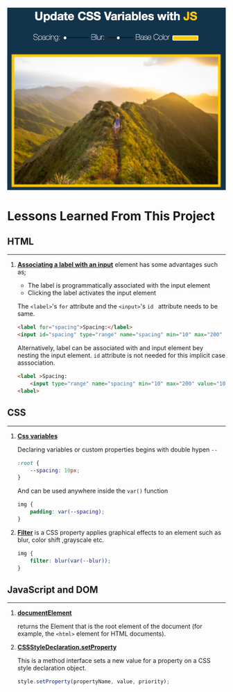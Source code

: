 
![index.html](screenshot/CssVariables.png)

Lessons Learned From This Project 
==================================

## HTML
---
1. [**Associating a label with an input**](https://developer.mozilla.org/en-US/docs/Web/HTML/Element/label) element has some advantages such as;
    * The label is programmatically associated with the input element
    * Clicking the label activates the input element

    The `<label>`'s `for` attribute and the `<input>`'s `id ` attribute needs to be same. 

    ```Html
    <label for="spacing">Spacing:</label>
    <input id="spacing" type="range" name="spacing" min="10" max="200" value="10" data-sizing="px">
    ```

    Alternatively, label can be associated with and input element bey nesting the input element. `id` attribute is not needed  for this implicit case asssociation.

    ```Html
    <label >Spacing:
        <input type="range" name="spacing" min="10" max="200" value="10" data-sizing="px">
    <label>
    ```

    
## CSS
---
1. [**Css variables**](https://developer.mozilla.org/en-US/docs/Web/CSS/Using_CSS_custom_properties) 
    
    Declaring variables or custom properties begins with double hypen `--`
    ```Css
    :root {
        --spacing: 10px;
    }
    ```
    And can be used anywhere inside the `var()` function
    ```Css
    img {
        padding: var(--spacing);
    }
    ```
2. [**Filter**](https://developer.mozilla.org/en-US/docs/Web/CSS/filter) is a CSS property applies graphical effects to an element such as blur, color shift ,grayscale etc.
    ```Css
    img {
        filter: blur(var(--blur));
    }
    ```


## JavaScript and DOM
---

1. [**documentElement**](https://developer.mozilla.org/en-US/docs/Web/API/Document/documentElement)

    returns the Element that is the root element of the document (for example, the `<html>` element for HTML documents).

2. [**CSSStyleDeclaration.setProperty**](https://developer.mozilla.org/en-US/docs/Web/API/CSSStyleDeclaration/setProperty)

    This is a method interface sets a new value for a property on a CSS style declaration object.

    ```JavaScript
    style.setProperty(propertyName, value, priority);
    ```